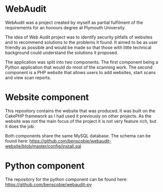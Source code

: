 # WebAudit
WebAudit was a project created by myself as partial fulfilment of the requirements for an honours degree at Plymouth University. 

The idea of Web Audit project was to identify security pitfalls of websites and to recommend solutions to the problems it found. It aimed to be as user friendly as possible and would be made so that those with little technical background could understand the solutions it proposed.

The application was split into two components. The first component being a Python application that would do most of the scanning work. The second component is a PHP website that allows users to add websites, start scans and view scan reports.

# Website component

This repository contains the website that was produced. It was built on the CakePHP framework as I had used it previously on other projects. As the website was not the main focus of the project it is not very feature rich, but it does the job.

Both components share the same MySQL database. The schema can be found here: https://github.com/benscobie/webaudit-website/blob/master/config/install.sql

# Python component

The repository for the python component can be found here: https://github.com/benscobie/webaudit-py
